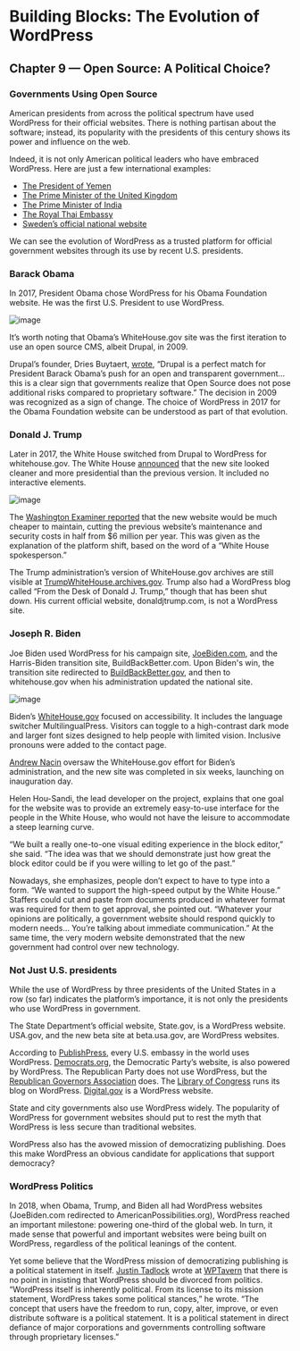 # Building Blocks: The Evolution of WordPress 
## Chapter 9 — Open Source: A Political Choice?
### Governments Using Open Source

American presidents from across the political spectrum have used WordPress for their official websites. There is nothing partisan about the software; instead, its popularity with the presidents of this century shows its power and influence on the web. 


Indeed, it is not only American political leaders who have embraced WordPress. Here are just a few international examples:

* [The President of Yemen](https://presidenthadi-gov-ye.info)
* [The Prime Minister of the United Kingdom](https://www.gov.uk/government/organisations/prime-ministers-office-10-downing-street)
* [The Prime Minister of India](https://www.pmindia.gov.in/en/)
* [The Royal Thai Embassy](https://thaiembdc.org/h-m-king-maha-vajiralongkorn/)
* [Sweden’s official national website](https://sweden.se)


We can see the evolution of WordPress as a trusted platform for official government websites through its use by recent U.S. presidents. 

### Barack Obama
In 2017, President Obama chose WordPress for his Obama Foundation website. He was the first U.S. President to use WordPress. 

![image](https://wordpress.org/book/files/2023/05/Obama-Foundation-Homepage-2048x1121.png)

It’s worth noting that Obama’s WhiteHouse.gov site was the first iteration to use an open source CMS, albeit Drupal, in 2009.

Drupal’s founder, Dries Buytaert, [wrote](https://dri.es/whitehouse-gov-using-drupal), “Drupal is a perfect match for President Barack Obama’s push for an open and transparent government…this is a clear sign that governments realize that Open Source does not pose additional risks compared to proprietary software.”
The decision in 2009 was recognized as a sign of change. The choice of WordPress in 2017 for the Obama Foundation website can be understood as part of that evolution. 

### Donald J. Trump
Later in 2017, the White House switched from Drupal to WordPress for whitehouse.gov. The White House [announced](https://www.washingtonexaminer.com/white-house-website-redesigned-to-save-taxpayers-3-million-per-year) that the new site looked cleaner and more presidential than the previous version. It included no interactive elements. 

![image](https://wordpress.org/book/files/2023/05/Trump-White-House-Website-2048x1035.png)

The [Washington Examiner reported](https://www.washingtonexaminer.com/white-house-website-redesigned-to-save-taxpayers-3-million-per-year) that the new website would be much cheaper to maintain, cutting the previous website’s maintenance and security costs in half from $6 million per year. This was given as the explanation of the platform shift, based on the word of a “White House spokesperson.”

The Trump administration’s version of WhiteHouse.gov archives are still visible at [TrumpWhiteHouse.archives.gov](http://TrumpWhiteHouse.archives.gov). Trump also had a WordPress blog called “From the Desk of Donald J. Trump,” though that has been shut down. His current official website, donaldjtrump.com, is not a WordPress site. 

### Joseph R. Biden
Joe Biden used WordPress for his campaign site, [JoeBiden.com](http://JoeBiden.com), and the Harris-Biden transition site, BuildBackBetter.com. Upon Biden's win, the transition site redirected to [BuildBackBetter.gov](http://BuildBackBetter.gov), and then to whitehouse.gov when his administration updated the national site.

![image](https://make.wordpress.org/marketing/files/2023/04/Biden-White-House-Website.png)

Biden’s [WhiteHouse.gov](http://whitehouse.gov) focused on accessibility. It includes the language switcher MultilingualPress. Visitors can toggle to a high-contrast dark mode and larger font sizes designed to help people with limited vision. Inclusive pronouns were added to the contact page.

[Andrew Nacin](https://profiles.wordpress.org/nacin/) oversaw the WhiteHouse.gov effort for Biden’s administration, and the new site was completed in six weeks, launching on inauguration day.

Helen Hou-Sandi, the lead developer on the project, explains that one goal for the website was to provide an extremely easy-to-use interface for the people in the White House, who would not have the leisure to accommodate a steep learning curve.

“We built a really one-to-one visual editing experience in the block editor,” she said. “The idea was that we should demonstrate just how great the block editor could be if you were willing to let go of the past.”

Nowadays, she emphasizes, people don’t expect to have to type into a form. “We wanted to support the high-speed output by the White House.” Staffers could cut and paste from documents produced in whatever format was required for them to get approval, she pointed out. “Whatever your opinions are politically, a government website should respond quickly to modern needs… You’re talking about immediate communication.”
At the same time, the very modern website demonstrated that the new government had control over new technology.


### Not Just U.S. presidents
While the use of WordPress by three presidents of the United States in a row (so far) indicates the platform’s importance, it is not only the presidents who use WordPress in government. 

The State Department’s official website, State.gov, is a WordPress website. USA.gov, and the new beta site at beta.usa.gov, are WordPress websites. 

According to [PublishPress](https://publishpress.com/blog/us-federal-government-websites-wordpress/), every U.S. embassy in the world uses WordPress. [Democrats.org](https://democrats.org/), the Democratic Party’s website, is also powered by WordPress. The Republican Party does not use WordPress, but the [Republican Governors Association](https://www.rga.org) does. The [Library of Congress](https://blogs.loc.gov/loc/) runs its blog on WordPress. [Digital.gov](https://digital.gov/) is a WordPress website. 

State and city governments also use WordPress widely. The popularity of WordPress for government websites should put to rest the myth that WordPress is less secure than traditional websites. 

WordPress also has the avowed mission of democratizing publishing. Does this make WordPress an obvious candidate for applications that support democracy?

### WordPress Politics
In 2018, when Obama, Trump, and Biden all had WordPress websites (JoeBiden.com redirected to AmericanPossibilities.org), WordPress reached an important milestone: powering one-third of the global web. In turn, it made sense that powerful and important websites were being built on WordPress, regardless of the political leanings of the content.


Yet some believe that the WordPress mission of democratizing publishing is a political statement in itself. [Justin Tadlock](https://profiles.wordpress.org/greenshady/) wrote at [WPTavern](https://wptavern.com/on-politics-and-wordpress) that there is no point in insisting that WordPress should be divorced from politics. “WordPress itself is inherently political. From its license to its mission statement, WordPress takes some political stances,” he wrote. “The concept that users have the freedom to run, copy, alter, improve, or even distribute software is a political statement. It is a political statement in direct defiance of major corporations and governments controlling software through proprietary licenses.”
